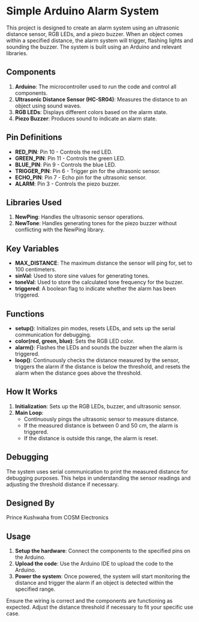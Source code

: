 # Simple Arduino Alarm System

This project is designed to create an alarm system using an ultrasonic distance sensor, RGB LEDs, and a piezo buzzer. When an object comes within a specified distance, the alarm system will trigger, flashing lights and sounding the buzzer. The system is built using an Arduino and relevant libraries.

## Components

1. **Arduino**: The microcontroller used to run the code and control all components.
2. **Ultrasonic Distance Sensor (HC-SR04)**: Measures the distance to an object using sound waves.
3. **RGB LEDs**: Displays different colors based on the alarm state.
4. **Piezo Buzzer**: Produces sound to indicate an alarm state.

## Pin Definitions

- **RED_PIN**: Pin 10 - Controls the red LED.
- **GREEN_PIN**: Pin 11 - Controls the green LED.
- **BLUE_PIN**: Pin 9 - Controls the blue LED.
- **TRIGGER_PIN**: Pin 6 - Trigger pin for the ultrasonic sensor.
- **ECHO_PIN**: Pin 7 - Echo pin for the ultrasonic sensor.
- **ALARM**: Pin 3 - Controls the piezo buzzer.

## Libraries Used

1. **NewPing**: Handles the ultrasonic sensor operations.
2. **NewTone**: Handles generating tones for the piezo buzzer without conflicting with the NewPing library.

## Key Variables

- **MAX_DISTANCE**: The maximum distance the sensor will ping for, set to 100 centimeters.
- **sinVal**: Used to store sine values for generating tones.
- **toneVal**: Used to store the calculated tone frequency for the buzzer.
- **triggered**: A boolean flag to indicate whether the alarm has been triggered.

## Functions

- **setup()**: Initializes pin modes, resets LEDs, and sets up the serial communication for debugging.
- **color(red, green, blue)**: Sets the RGB LED color.
- **alarm()**: Flashes the LEDs and sounds the buzzer when the alarm is triggered.
- **loop()**: Continuously checks the distance measured by the sensor, triggers the alarm if the distance is below the threshold, and resets the alarm when the distance goes above the threshold.

## How It Works

1. **Initialization**: Sets up the RGB LEDs, buzzer, and ultrasonic sensor.
2. **Main Loop**:
   - Continuously pings the ultrasonic sensor to measure distance.
   - If the measured distance is between 0 and 50 cm, the alarm is triggered.
   - If the distance is outside this range, the alarm is reset.

## Debugging

The system uses serial communication to print the measured distance for debugging purposes. This helps in understanding the sensor readings and adjusting the threshold distance if necessary.

## Designed By

Prince Kushwaha from COSM Electronics

## Usage

1. **Setup the hardware**: Connect the components to the specified pins on the Arduino.
2. **Upload the code**: Use the Arduino IDE to upload the code to the Arduino.
3. **Power the system**: Once powered, the system will start monitoring the distance and trigger the alarm if an object is detected within the specified range.

Ensure the wiring is correct and the components are functioning as expected. Adjust the distance threshold if necessary to fit your specific use case.
